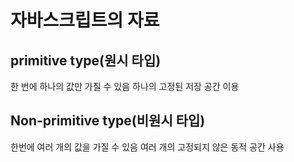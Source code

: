 # 자바스크립트의 자료

## primitive type(원시 타입)
한 번에 하나의 값만 가질 수 있음
하나의 고정된 저장 공간 이용

## Non-primitive type(비원시 타입)
한번에 여러 개의 값을 가질 수 있음
여러 개의 고정되지 않은 동적 공간 사용